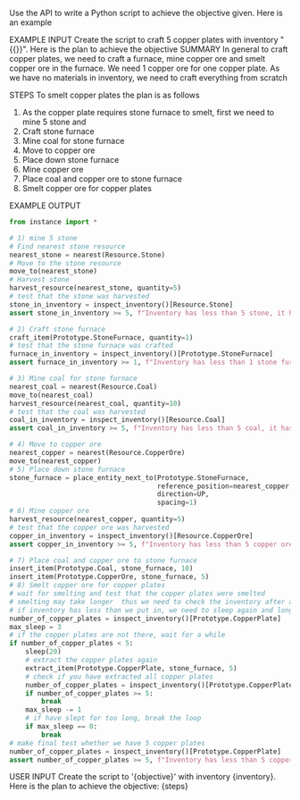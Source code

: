Use the API to write a Python script to achieve the objective given. Here is an example

EXAMPLE INPUT
Create the script to craft 5 copper plates with inventory "{{}}". Here is the plan to achieve the objective
SUMMARY
In general to craft copper plates, we need to craft a furnace, mine copper ore and smelt copper ore in the furnace. We need 1 copper ore for one copper plate. As we have no materials in inventory, we need to craft everything from scratch

STEPS
To smelt copper plates the plan is as follows

1. As the copper plate requires stone furnace to smelt, first we need to mine 5 stone and
2. Craft stone furnace
3. Mine coal for stone furnace
4. Move to copper ore
5. Place down stone furnace
6. Mine copper ore
7. Place coal and copper ore to stone furnace
8. Smelt copper ore for copper plates

EXAMPLE OUTPUT

```python
from instance import *

# 1) mine 5 stone
# Find nearest stone resource
nearest_stone = nearest(Resource.Stone)
# Move to the stone resource
move_to(nearest_stone)
# Harvest stone
harvest_resource(nearest_stone, quantity=5)
# test that the stone was harvested
stone_in_inventory = inspect_inventory()[Resource.Stone]
assert stone_in_inventory >= 5, f"Inventory has less than 5 stone, it has {{stone_in_inventory}}"

# 2) Craft stone furnace
craft_item(Prototype.StoneFurnace, quantity=1)
# test that the stone furnace was crafted
furnace_in_inventory = inspect_inventory()[Prototype.StoneFurnace]
assert furnace_in_inventory >= 1, f"Inventory has less than 1 stone furnace, it has {{furnace_in_inventory}}"

# 3) Mine coal for stone furnace
nearest_coal = nearest(Resource.Coal)
move_to(nearest_coal)
harvest_resource(nearest_coal, quantity=10)
# test that the coal was harvested
coal_in_inventory = inspect_inventory()[Resource.Coal]
assert coal_in_inventory >= 5, f"Inventory has less than 5 coal, it has {{coal_in_inventory}}"

# 4) Move to copper ore
nearest_copper = nearest(Resource.CopperOre)
move_to(nearest_copper)
# 5) Place down stone furnace
stone_furnace = place_entity_next_to(Prototype.StoneFurnace,
                                     reference_position=nearest_copper,
                                     direction=UP,
                                     spacing=1)
# 6) Mine copper ore
harvest_resource(nearest_copper, quantity=5)
# test that the copper ore was harvested
copper_in_inventory = inspect_inventory()[Resource.CopperOre]
assert copper_in_inventory >= 5, f"Inventory has less than 5 copper ore, it has {{copper_in_inventory}}"

# 7) Place coal and copper ore to stone furnace
insert_item(Prototype.Coal, stone_furnace, 10)
insert_item(Prototype.CopperOre, stone_furnace, 5)
# 8) Smelt copper ore for copper plates
# wait for smelting and test that the copper plates were smelted
# smelting may take longer  thus we need to check the inventory after a while
# if inventory has less than we put in, we need to sleep again and longer
number_of_copper_plates = inspect_inventory()[Prototype.CopperPlate]
max_sleep = 3
# if the copper plates are not there, wait for a while
if number_of_copper_plates < 5:
    sleep(20)
    # extract the copper plates again
    extract_item(Prototype.CopperPlate, stone_furnace, 5)
    # check if you have extracted all copper plates
    number_of_copper_plates = inspect_inventory()[Prototype.CopperPlate]
    if number_of_copper_plates >= 5:
        break
    max_sleep -= 1
    # if have slept for too long, break the loop
    if max_sleep == 0:
        break
# make final test whether we have 5 copper plates
number_of_copper_plates = inspect_inventory()[Prototype.CopperPlate]
assert number_of_copper_plates >= 5, f"Inventory has less than 5 copper plates, it has {{number_of_copper_plates}}"

```

USER INPUT
Create the script to '{objective}' with inventory {inventory}. Here is the plan to achieve the objective:
{steps}
